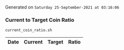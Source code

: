 Generated on `Saturday 25-September-2021 at 03:16:06`

### Current to Target Coin Ratio
`current_coin_ratio.sh`

Date|Current|Target|Ratio
---|---|---|---

